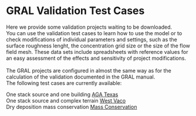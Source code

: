 # GRAL Validation Test Cases<br>
Here we provide some validation projects waiting to be downloaded.<br>
You can use the validation test cases to learn how to use the model or to check modifications of individual parameters and settings, such as the surface roughness lenght, the concentration grid size or the size of the flow field mesh. These data sets include spreadsheets with reference values for an easy assessment of the effects and sensitivity of project modifications.<br><br>
The GRAL projects are configured in almost the same way as for the calculation of the validation documented in the GRAL manual.
<br>
The following test cases are currently available: <br>

One stack source and one building [AGA Texas](/AGA_Texas/README.md)<br>
One stack source and complex terrain [West Vaco](/WestVaco/README.md)<br>
Dry deposition mass conservation [Mass Conservation](/DepositionMassConservation/README.md)